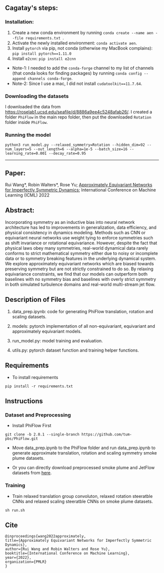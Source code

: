 ## Cagatay's steps:

### Installation: 
1. Create a new conda environment by running ```conda create --name aen --file requirements.txt ```.
2. Activate the newly installed environment: ```conda activate aen```.
3. Install `pytorch` via pip, not conda (otherwise my MacBook complains): ```pip install pytorch==1.11.0```
4. Install `e2cnn`: ```pip install e2cnn```

- Note-1: I needed to add the `conda-forge` channel to my list of channels (that conda looks for finding packages) by running ```conda config --append channels conda-forge```.
- Note-2: Since I use a mac, I did not install `cudatoolkit==11.7.64`.

### Downloading the datasets
I downloaded the data from https://roselab1.ucsd.edu/seafile/d/8886a9ee4c5248afab26/. I created a folder `PhiFlow` in the main repo folder, then put the downloaded `Rotation` folder inside `PhiFlow`.

### Running the model
``` python3 run_model.py --relaxed_symmetry=Rotation --hidden_dim=92 --num_layers=5 --out_length=6 --alpha=1e-5 --batch_size=16 --learning_rate=0.001 --decay_rate=0.95 ```

- - - - - 

## Paper: 
Rui Wang*, Robin Walters*, Rose Yu; [Approximately Equivariant Networks for Imperfectly Symmetric Dynamics](https://arxiv.org/abs/2201.11969); International Conference on Machine Learning (ICML) 2022

## Abstract:
Incorporating symmetry as an inductive bias into neural network architecture has led to improvements in generalization, data efficiency, and physical consistency in dynamics modeling. Methods such as CNN or equivariant neural networks use weight tying to enforce symmetries such as shift invariance or rotational equivariance. However, despite the fact that physical laws obey many symmetries, real-world dynamical data rarely conforms to strict mathematical symmetry either due to noisy or incomplete data or to symmetry breaking features in the underlying dynamical system. We explore approximately equivariant networks which are biased towards preserving symmetry but are not strictly constrained to do so. By relaxing equivariance constraints, we find that our models can outperform both baselines with no symmetry bias and baselines with overly strict symmetry in both simulated turbulence domains and real-world multi-stream jet flow.

## Description of Files
1. data_prep.ipynb: code for generating PhiFlow translation, rotation and scaling datasets.

2. models: pytorch implementation of all non-equivariant, equivariant and approximately equivariant models.
     
3. run_model.py: model training and evaluation.

4. utils.py: pytorch dataset function and training helper functions.

## Requirements
- To install requirements
```
pip install -r requirements.txt
```

## Instructions
### Dataset and Preprocessing
- Install PhiFlow First 
```
git clone -b 2.0.1 --single-branch https://github.com/tum-pbs/PhiFlow.git
```

- Move data_prep.ipynb to the PhiFlow folder and run data_prep.ipynb to generate approximate translation, rotation and scaling symmetry smoke plume datasets.

- Or you can directly download preprocessed smoke plume and JetFlow datasets from [here](https://roselab1.ucsd.edu/seafile/d/8886a9ee4c5248afab26/). 

### Training
- Train relaxed translation group convoluton, relaxed rotation steeratble CNNs and relaxed scaling steeratble CNNs on smoke plume datasets.
```
sh run.sh
```

## Cite
```
@inproceedings{wang2022approximately,
title={Approximately Equivariant Networks for Imperfectly Symmetric Dynamics},
author={Rui Wang and Robin Walters and Rose Yu},
booktitle={International Conference on Machine Learning},
year={2022},
organization={PMLR}
}
```
